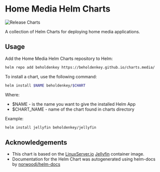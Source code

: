 # Home Media Helm Charts

![Release Charts](https://github.com/beholdenkey/media.charts/workflows/release/badge.svg)

A collection of Helm Charts for deploying home media applications.

## Usage

Add the Home Media Helm Charts repository to Helm:

```bash
helm repo add beholdenkey https://beholdenkey.github.io/charts.media/
```

To install a chart, use the following command:

```bash
helm install $NAME beholdenkey/$CHART
```

Where:

- $NAME - is the name you want to give the installed Helm App
- $CHART_NAME - name of the chart found in charts directory

Example:

```bash
helm install jellyfin beholdenkey/jellyfin
```

## Acknowledgements

- This chart is based on the [LinuxServer.io](https://www.linuxserver.io/) [Jellyfin](https://github.com/linuxserver/docker-jellyfin) container image.
- Documentation for the Helm Chart was autogenerated using helm-docs by [norwoodj/helm-docs](https://github.com/norwoodj/helm-docs)
